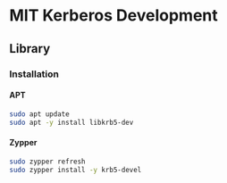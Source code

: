 # MIT Kerberos Development

## Library

### Installation

#### APT

```sh
sudo apt update
sudo apt -y install libkrb5-dev
```

#### Zypper

```sh
sudo zypper refresh
sudo zypper install -y krb5-devel
```
